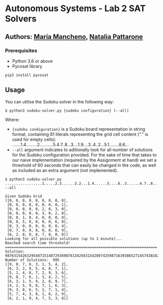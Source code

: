 # Autonomous Systems - Lab 2 SAT Solvers

## Authors: [María Mancheno](mailto:maria.mancheno01@estudiant.upf.edu), [Natalia Pattarone](mailto:natalia.pattarone01@estudiant.upd.efu)

### Prerequisites

* Python 3.6 or above
* Pycosat library
```
pip3 install pycosat
```

## Usage

You can utilise the Sudoku solver in the following way:

```
$ python3 sudoku-solver.py {sudoku configuration} [--all]
```

Where:
- `{sudoku condiguration}` is a Sudoku board representation in string format, containing 81 literals representing the grid cell content ("." is used for empty cells): .......1.4.........2...........5.4.7..8...3....1.9....3..4..2...5.1........8.6... 
- `--all` argument indicates to aditionally look for all number of solutions for the Sudoku configuration provided. For the sake of time that takes to our naive implementation (required by the Assignment at hand) we set a threshold of 60 seconds that can easily be changed in the code, as well as included as an extra argument (not implemented).

```
$ python3 sudoku-solver.py .................1.....2.3......3.2...1.4......5....6..3......4.7..8...962...7... --all

Given Sudoku Grid
[[0, 0, 0, 0, 0, 0, 0, 0, 0],
 [0, 0, 0, 0, 0, 0, 0, 0, 1],
 [0, 0, 0, 0, 0, 2, 0, 3, 0],
 [0, 0, 0, 0, 0, 3, 0, 2, 0],
 [0, 0, 1, 0, 4, 0, 0, 0, 0],
 [0, 0, 5, 0, 0, 0, 0, 6, 0],
 [0, 3, 0, 0, 0, 0, 0, 0, 4],
 [0, 7, 0, 0, 8, 0, 0, 0, 9],
 [6, 2, 0, 0, 0, 7, 0, 0, 0]]
Looking for all possible solutions (up to 1 minute)...
Reached search time threshold!
======================================================================
Solution:  987631542632954871514872936987613425631542897425987163938652714574381629621947538
Number of Solutions:  995
[[9, 8, 7, 6, 3, 1, 5, 4, 2],
 [6, 3, 2, 9, 5, 4, 8, 7, 1],
 [5, 1, 4, 8, 7, 2, 9, 3, 6],
 [9, 8, 7, 6, 1, 3, 4, 2, 5],
 [6, 3, 1, 5, 4, 2, 8, 9, 7],
 [4, 2, 5, 9, 8, 7, 1, 6, 3],
 [9, 3, 8, 6, 5, 2, 7, 1, 4],
 [5, 7, 4, 3, 8, 1, 6, 2, 9],
 [6, 2, 1, 9, 4, 7, 5, 3, 8]]

```